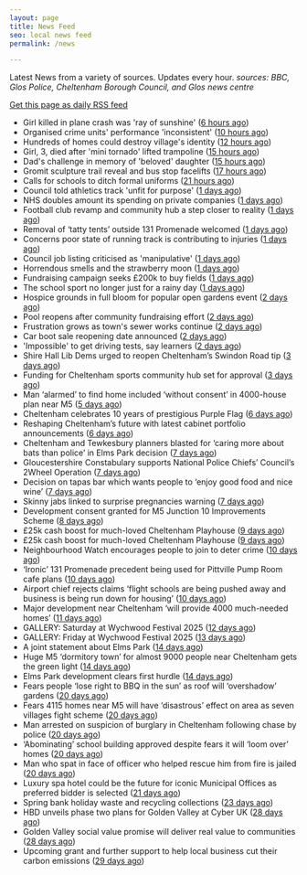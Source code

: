```yaml
---
layout: page
title: News Feed
seo: local news feed
permalink: /news

---
```


Latest News from a variety of sources. Updates every hour.
_sources: BBC, Glos Police, Cheltenham Borough Council, and Glos news centre_

[Get this page as daily RSS feed](/daily.rss)

<!-- news_marker starts -->
- Girl killed in plane crash was 'ray of sunshine' ([6 hours ago](https://www.bbc.com/news/articles/cq69npp0l9no))
- Organised crime units' performance 'inconsistent' ([10 hours ago](https://www.bbc.com/news/articles/c8rezd6j42vo))
- Hundreds of homes could destroy village's identity ([12 hours ago](https://www.bbc.com/news/articles/cdj9vnpx82po))
- Girl, 3, died after 'mini tornado' lifted trampoline ([15 hours ago](https://www.bbc.com/news/articles/cx2j9p12m52o))
- Dad's challenge in memory of 'beloved' daughter ([15 hours ago](https://www.bbc.com/news/articles/c3e5qzklpzpo))
- Gromit sculpture trail reveal and bus stop facelifts ([17 hours ago](https://www.bbc.com/news/articles/c706p9w35xeo))
- Calls for schools to ditch formal uniforms ([21 hours ago](https://www.bbc.com/news/articles/c79eg0w59y8o))
- Council told athletics track 'unfit for purpose' ([1 days ago](https://www.bbc.com/news/articles/cvg76n7dxn9o))
- NHS doubles amount its spending on private companies ([1 days ago](https://www.bbc.com/news/articles/cy0jzvxwr4xo))
- Football club revamp and community hub a step closer to reality ([1 days ago](https://gloucesternewscentre.co.uk/football-club-revamp-and-community-hub-a-step-closer-to-reality/))
- Removal of ‘tatty tents’ outside 131 Promenade welcomed ([1 days ago](https://gloucesternewscentre.co.uk/removal-of-tatty-tents-outside-131-promenade-welcomed/))
- Concerns poor state of running track is contributing to injuries ([1 days ago](https://gloucesternewscentre.co.uk/concerns-poor-state-of-running-track-is-contributing-to-injuries/))
- Council job listing criticised as 'manipulative' ([1 days ago](https://www.bbc.com/news/articles/c74qk45gxygo))
- Horrendous smells and the strawberry moon ([1 days ago](https://www.bbc.com/news/articles/c2lk8l1ypxko))
- Fundraising campaign seeks £200k to buy fields ([1 days ago](https://www.bbc.com/news/articles/c365lx9x187o))
- The school sport no longer just for a rainy day ([1 days ago](https://www.bbc.com/news/articles/clygej1emezo))
- Hospice grounds in full bloom for popular open gardens event ([2 days ago](https://gloucesternewscentre.co.uk/hospice-grounds-in-full-bloom-for-popular-open-gardens-event/))
- Pool reopens after community fundraising effort ([2 days ago](https://www.bbc.com/news/articles/cg5vl5zvp69o))
- Frustration grows as town's sewer works continue ([2 days ago](https://www.bbc.com/news/articles/c5yq58qpgd7o))
- Car boot sale reopening date announced ([2 days ago](https://www.bbc.com/news/articles/c3v54dgvq6go))
- 'Impossible' to get driving tests, say learners ([2 days ago](https://www.bbc.com/news/articles/c8jgndjnlmvo))
- Shire Hall Lib Dems urged to reopen Cheltenham’s Swindon Road tip ([3 days ago](https://gloucesternewscentre.co.uk/shire-hall-lib-dems-urged-to-reopen-cheltenhams-swindon-road-tip/))
- Funding for Cheltenham sports community hub set for approval ([3 days ago](https://gloucesternewscentre.co.uk/funding-for-cheltenham-sports-community-hub-set-for-approval/))
- Man ‘alarmed’ to find home included ‘without consent’ in 4000-house plan near M5 ([5 days ago](https://gloucesternewscentre.co.uk/man-alarmed-to-find-home-included-without-consent-in-4000-house-plan-near-m5/))
- Cheltenham celebrates 10 years of prestigious Purple Flag ([6 days ago](https://www.cheltenham.gov.uk/news/article/3019/cheltenham_celebrates_10_years_of_prestigious_purple_flag))
- Reshaping Cheltenham’s future with latest cabinet portfolio announcements ([6 days ago](https://www.cheltenham.gov.uk/news/article/3018/reshaping_cheltenhams_future_with_latest_cabinet_portfolio_announcements))
- Cheltenham and Tewkesbury planners blasted for ‘caring more about bats than police’ in Elms Park decision ([7 days ago](https://gloucesternewscentre.co.uk/cheltenham-and-tewkesbury-planners-blasted-for-caring-more-about-bats-than-police-in-elms-park-decision/))
- Gloucestershire Constabulary supports National Police Chiefs’ Council’s 2Wheel Operation ([7 days ago](https://gloucesternewscentre.co.uk/gloucestershire-constabulary-supports-national-police-chiefs-councils-2wheel-operation/))
- Decision on tapas bar which wants people to ‘enjoy good food and nice wine’ ([7 days ago](https://gloucesternewscentre.co.uk/decision-on-tapas-bar-which-wants-people-to-enjoy-good-food-and-nice-wine/))
- Skinny jabs linked to surprise pregnancies warning ([7 days ago](https://www.bbc.co.uk/sounds/play/p0lgh4cd))
- Development consent granted for M5 Junction 10 Improvements Scheme ([8 days ago](https://gloucesternewscentre.co.uk/development-consent-granted-for-m5-junction-10-improvements-scheme/))
- £25k cash boost for much-loved Cheltenham Playhouse ([9 days ago](https://gloucesternewscentre.co.uk/25k-cash-boost-for-much-loved-cheltenham-playhouse/))
- £25k cash boost for much-loved Cheltenham Playhouse ([9 days ago](https://www.cheltenham.gov.uk/news/article/3017/25k_cash_boost_for_much-loved_cheltenham_playhouse))
- Neighbourhood Watch encourages people to join to deter crime ([10 days ago](https://gloucesternewscentre.co.uk/neighbourhood-watch-encourages-people-to-join-to-deter-crime/))
- ‘Ironic’ 131 Promenade precedent being used for Pittville Pump Room cafe plans ([10 days ago](https://gloucesternewscentre.co.uk/ironic-131-promenade-precedent-being-used-for-pittville-pump-room-cafe-plans/))
- Airport chief rejects claims ‘flight schools are being pushed away and business is being run down for housing’ ([10 days ago](https://gloucesternewscentre.co.uk/airport-chief-rejects-claims-flight-schools-are-being-pushed-away-and-business-is-being-run-down-for-housing/))
- Major development near Cheltenham ‘will provide 4000 much-needed homes’ ([11 days ago](https://gloucesternewscentre.co.uk/major-development-near-cheltenham-will-provide-4000-much-needed-homes/))
- GALLERY: Saturday at Wychwood Festival 2025 ([12 days ago](https://gloucesternewscentre.co.uk/gallery-saturday-at-wychwood-festival-2025/))
- GALLERY: Friday at Wychwood Festival 2025 ([13 days ago](https://gloucesternewscentre.co.uk/gallery-friday-at-wychwood-festival-2025/))
- A joint statement about Elms Park ([14 days ago](https://www.cheltenham.gov.uk/news/article/3015/a_joint_statement_about_elms_park))
- Huge M5 ‘dormitory town’ for almost 9000 people near Cheltenham gets the green light ([14 days ago](https://gloucesternewscentre.co.uk/huge-m5-dormitory-town-for-almost-9000-people-near-cheltenham-gets-the-green-light/))
- Elms Park development clears first hurdle ([14 days ago](https://gloucesternewscentre.co.uk/elms-park-development-clears-first-hurdle/))
- Fears people ‘lose right to BBQ in the sun’ as roof will ‘overshadow’ gardens ([20 days ago](https://gloucesternewscentre.co.uk/fears-people-lose-right-to-bbq-in-the-sun-as-roof-will-overshadow-gardens/))
- Fears 4115 homes near M5 will have ‘disastrous’ effect on area as seven villages fight scheme ([20 days ago](https://gloucesternewscentre.co.uk/fears-4115-homes-near-m5-will-have-disastrous-effect-on-area-as-seven-villages-fight-scheme/))
- Man arrested on suspicion of burglary in Cheltenham following chase by police ([20 days ago](https://gloucesternewscentre.co.uk/man-arrested-on-suspicion-of-burglary-in-cheltenham-following-chase-by-police/))
- ‘Abominating’ school building approved despite fears it will ‘loom over’ homes ([20 days ago](https://gloucesternewscentre.co.uk/abominating-school-building-approved-despite-fears-it-will-loom-over-homes/))
- Man who spat in face of officer who helped rescue him from fire is jailed ([20 days ago](https://gloucesternewscentre.co.uk/man-who-spat-in-face-of-officer-who-helped-rescue-him-from-fire-is-jailed/))
- Luxury spa hotel could be the future for iconic Municipal Offices as preferred bidder is selected ([21 days ago](https://www.cheltenham.gov.uk/news/article/3014/luxury_spa_hotel_could_be_the_future_for_iconic_municipal_offices_as_preferred_bidder_is_selected))
- Spring bank holiday waste and recycling collections ([23 days ago](https://www.cheltenham.gov.uk/news/article/3013/spring_bank_holiday_waste_and_recycling_collections))
- HBD unveils phase two plans for Golden Valley at Cyber UK ([28 days ago](https://www.cheltenham.gov.uk/news/article/3012/hbd_unveils_phase_two_plans_for_golden_valley_at_cyber_uk))
- Golden Valley social value promise will deliver real value to communities ([28 days ago](https://www.cheltenham.gov.uk/news/article/3011/golden_valley_social_value_promise_will_deliver_real_value_to_communities))
- Upcoming grant and further support to help local business cut their carbon emissions ([29 days ago](https://www.cheltenham.gov.uk/news/article/3010/upcoming_grant_and_further_support_to_help_local_business_cut_their_carbon_emissions))

<!-- news_marker ends -->
